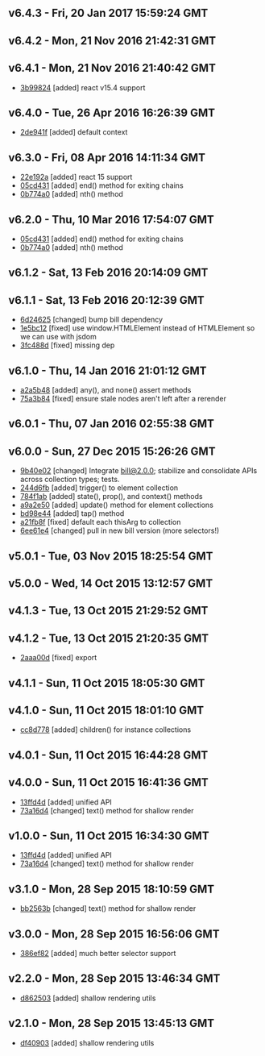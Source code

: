v6.4.3 - Fri, 20 Jan 2017 15:59:24 GMT
--------------------------------------





v6.4.2 - Mon, 21 Nov 2016 21:42:31 GMT
--------------------------------------





v6.4.1 - Mon, 21 Nov 2016 21:40:42 GMT
--------------------------------------

- [3b99824](../../commit/3b99824) [added] react v15.4 support



v6.4.0 - Tue, 26 Apr 2016 16:26:39 GMT
--------------------------------------

- [2de941f](../../commit/2de941f) [added] default context



v6.3.0 - Fri, 08 Apr 2016 14:11:34 GMT
--------------------------------------

- [22e192a](../../commit/22e192a) [added] react 15 support
- [05cd431](../../commit/05cd431) [added] end() method for exiting chains
- [0b774a0](../../commit/0b774a0) [added] nth() method



v6.2.0 - Thu, 10 Mar 2016 17:54:07 GMT
--------------------------------------

- [05cd431](../../commit/05cd431) [added] end() method for exiting chains
- [0b774a0](../../commit/0b774a0) [added] nth() method



v6.1.2 - Sat, 13 Feb 2016 20:14:09 GMT
--------------------------------------





v6.1.1 - Sat, 13 Feb 2016 20:12:39 GMT
--------------------------------------

- [6d24625](../../commit/6d24625) [changed] bump bill dependency
- [1e5bc12](../../commit/1e5bc12) [fixed] use window.HTMLElement instead of HTMLElement so we can use with jsdom
- [3fc488d](../../commit/3fc488d) [fixed] missing dep



v6.1.0 - Thu, 14 Jan 2016 21:01:12 GMT
--------------------------------------

- [a2a5b48](../../commit/a2a5b48) [added] any(), and none() assert methods
- [75a3b84](../../commit/75a3b84) [fixed] ensure stale nodes aren't left after a rerender



v6.0.1 - Thu, 07 Jan 2016 02:55:38 GMT
--------------------------------------





v6.0.0 - Sun, 27 Dec 2015 15:26:26 GMT
--------------------------------------

- [9b40e02](../../commit/9b40e02) [changed] Integrate bill@2.0.0; stabilize and consolidate APIs across collection types; tests.
- [244d6fb](../../commit/244d6fb) [added] trigger() to element collection
- [784f1ab](../../commit/784f1ab) [added] state(), prop(), and context() methods
- [a9a2e50](../../commit/a9a2e50) [added] update() method for element collections
- [bd98e44](../../commit/bd98e44) [added] tap() method
- [a21fb8f](../../commit/a21fb8f) [fixed] default each thisArg to collection
- [6ee61e4](../../commit/6ee61e4) [changed] pull in new bill version (more selectors!)



v5.0.1 - Tue, 03 Nov 2015 18:25:54 GMT
--------------------------------------





v5.0.0 - Wed, 14 Oct 2015 13:12:57 GMT
--------------------------------------





v4.1.3 - Tue, 13 Oct 2015 21:29:52 GMT
--------------------------------------





v4.1.2 - Tue, 13 Oct 2015 21:20:35 GMT
--------------------------------------

- [2aaa00d](../../commit/2aaa00d) [fixed] export



v4.1.1 - Sun, 11 Oct 2015 18:05:30 GMT
--------------------------------------





v4.1.0 - Sun, 11 Oct 2015 18:01:10 GMT
--------------------------------------

- [cc8d778](../../commit/cc8d778) [added] children() for instance collections



v4.0.1 - Sun, 11 Oct 2015 16:44:28 GMT
--------------------------------------





v4.0.0 - Sun, 11 Oct 2015 16:41:36 GMT
--------------------------------------

- [13ffd4d](../../commit/13ffd4d) [added] unified API
- [73a16d4](../../commit/73a16d4) [changed] text() method for shallow render



v1.0.0 - Sun, 11 Oct 2015 16:34:30 GMT
--------------------------------------

- [13ffd4d](../../commit/13ffd4d) [added] unified API
- [73a16d4](../../commit/73a16d4) [changed] text() method for shallow render



v3.1.0 - Mon, 28 Sep 2015 18:10:59 GMT
--------------------------------------

- [bb2563b](../../commit/bb2563b) [changed] text() method for shallow render



v3.0.0 - Mon, 28 Sep 2015 16:56:06 GMT
--------------------------------------

- [386ef82](../../commit/386ef82) [added] much better selector support



v2.2.0 - Mon, 28 Sep 2015 13:46:34 GMT
--------------------------------------

- [d862503](../../commit/d862503) [added] shallow rendering utils



v2.1.0 - Mon, 28 Sep 2015 13:45:13 GMT
--------------------------------------

- [df40903](../../commit/df40903) [added] shallow rendering utils



